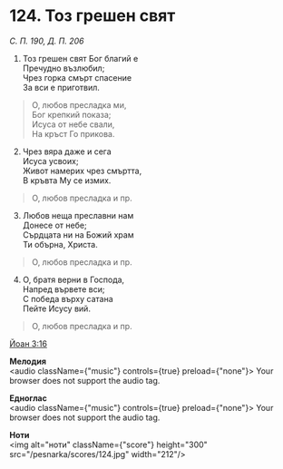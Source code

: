# 124. Тоз грешен свят

_С. П. 190, Д. П. 206_

1. Тоз грешен свят Бог благий е  
Пречудно възлюбил;  
Чрез горка смърт спасение  
За вси е приготвил.  

> О, любов пресладка ми,  
> Бог крепкий показа;  
> Исуса от небе свали,  
> На кръст Го прикова.  

2. Чрез вяра даже и сега  
Исуса усвоих;  
Живот намерих чрез смъртта,  
В кръвта Му се измих.  

> О, любов пресладка и пр.  

3. Любов неща преславни нам  
Донесе от небе;  
Сърдцата ни на Божий храм  
Ти обърна, Христа.  

> О, любов пресладка и пр.  

4. О, братя верни в Господа,  
Напред вървете вси;  
С победа върху сатана  
Пейте Исусу вий.  

> О, любов пресладка и пр.

[Йоан 3:16](http://biblia.bg/index.php?k=43&g=3&s=16)

**Мелодия**  
<audio className={"music"} controls={true} preload={"none"}>
    <source src="/pesnarka/mp3/124.mp3" type="audio/mpeg"/>
    Your browser does not support the audio tag.
</audio>

**Едноглас**  
<audio className={"music"} controls={true} preload={"none"}>
    <source src="/pesnarka/transp/124.mp3" type="audio/mpeg"/>
    Your browser does not support the audio tag.
</audio>

**Ноти**  
<img alt="ноти" className={"score"} height="300" src="/pesnarka/scores/124.jpg" width="212"/>
